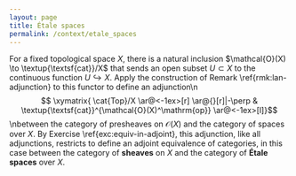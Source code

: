 ```yaml
---
layout: page
title: Étale spaces
permalink: /context/etale_spaces
---
```

For a fixed topological space $X$, there is a natural inclusion $\mathcal{O}(X) \to \textup{\textsf{cat}}/X$ that sends an open subset $U \subset X$ to the continuous function $U \hookrightarrow X$. Apply the construction of Remark \ref{rmk:lan-adjunction} to this functor to define an adjunction\n$$ \xymatrix{ \cat{Top}/X \ar@<-1ex>[r] \ar@{}[r]|-\perp & \textup{\textsf{cat}}^{\mathcal{O}(X)^\mathrm{op}} \ar@<-1ex>[l]}$$\nbetween the category of presheaves on $\mathcal{O}(X)$ and the category of spaces over $X$. By Exercise \ref{exc:equiv-in-adjoint}, this adjunction, like all adjunctions, restricts to define an adjoint equivalence of categories, in this case between the category of **sheaves** on $X$ and the category of **Étale spaces** over $X$.
